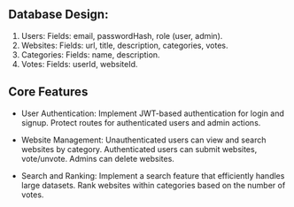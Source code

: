 ## Database Design:
1. Users: Fields: email, passwordHash, role (user, admin).
2. Websites: Fields: url, title, description, categories, votes.
3. Categories: Fields: name, description.
4. Votes: Fields: userId, websiteId.

## Core Features
- User Authentication:
Implement JWT-based authentication for login and signup.
Protect routes for authenticated users and admin actions.


- Website Management:
Unauthenticated users can view and search websites by category.
Authenticated users can submit websites, vote/unvote.
Admins can delete websites.


- Search and Ranking:
Implement a search feature that efficiently handles large datasets.
Rank websites within categories based on the number of votes.
